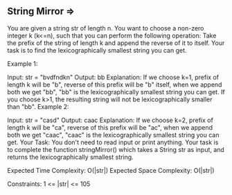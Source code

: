 String Mirror  =>
-------------



You are given a string str of length n. You want to choose a non-zero integer k (k<=n), such that you can perform the following operation:
Take the prefix of the string of length k and append the reverse of it to itself.
Your task is to find the lexicographically smallest string you can get.

Example 1:

Input:
str = "bvdfndkn"
Output:
bb
Explanation:
If we choose k=1, prefix of length k will be "b", reverse of
this prefix will be "b" itself, when we append both we get "bb",
"bb" is the lexicographically smallest string you can get.
If you choose k>1, the resulting string will not be 
lexicographically smaller than "bb".
Example 2:

Input:
str = "casd"
Output:
caac
Explanation:
If we choose k=2, prefix of length k will be "ca", reverse of
this prefix will be "ac", when we append both we get "caac",
"caac" is the lexicographically smallest string you can get.
Your Task:
You don't need to read input or print anything. Your task is to complete the function stringMirror() which takes a String str as input, and returns the lexicographically smallest string.

Expected Time Complexity: O(|str|)
Expected Space Complexity: O(|str|)

Constraints:
1 <= |str| <= 105
